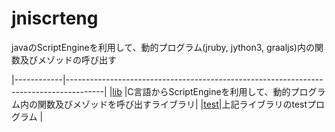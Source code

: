 jniscrteng
==========
javaのScriptEngineを利用して、動的プログラム(jruby, jython3, graaljs)内の関数及びメゾッドの呼び出す

|------------|---------------------------------------------------------------------------------------|
|[lib](lib)  |C言語からScriptEngineを利用して、動的プログラム内の関数及びメゾッドを呼び出すライブラリ|
|[test](test)|上記ライブラリのtestプログラム                                                         |

